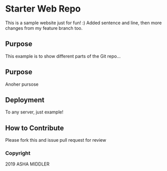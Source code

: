# Starter Web Repo

This is a sample website just for fun! :) Added sentence
and line, then more changes from my feature branch too.

## Purpose

This example is to show different parts of the Git repo...

## Purpose

Anoher pursose

## Deployment

To any server, just example!

## How to Contribute

Please fork this and issue pull request for review

### Copyright

2019 ASHA MIDDLER